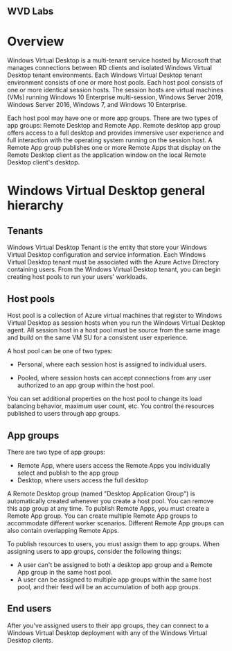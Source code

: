 ## WVD Labs

# Overview 

Windows Virtual Desktop is a multi-tenant service hosted by Microsoft that manages connections between RD clients and isolated Windows Virtual Desktop tenant environments. Each Windows Virtual Desktop tenant environment consists of one or more host pools. Each host pool consists of one or more identical session hosts. The session hosts are virtual machines (VMs) running Windows 10 Enterprise multi-session, Windows Server 2019, Windows Server 2016, Windows 7, and Windows 10 Enterprise.


Each host pool may have one or more app groups. There are two types of app groups: Remote Desktop and Remote App. Remote desktop app group offers access to a full desktop and provides immersive user experience and full interaction with the operating system running on the session host. A Remote App group publishes one or more Remote Apps that display on the Remote Desktop client as the application window on the local Remote Desktop client's desktop. 

# Windows Virtual Desktop general hierarchy 
## Tenants 

Windows Virtual Desktop Tenant is the entity that store your Windows Virtual Desktop configuration and service information. Each Windows Virtual Desktop tenant must be associated with the Azure Active Directory containing users. From the Windows Virtual Desktop tenant, you can begin creating host pools to run your users' workloads. 

## Host pools 

Host pool is a collection of Azure virtual machines that register to Windows Virtual Desktop as session hosts when you run the Windows Virtual Desktop agent. All session host in a host pool must be source from the same image and build on the same VM SU for a consistent user experience. 

A host pool can be one of two types: 
- Personal, where each session host is assigned to individual users. 

- Pooled, where session hosts can accept connections from any user authorized to an app group within the host pool.

You can set additional properties on the host pool to change its load balancing behavior, maximum user count, etc. You control the resources published to users through app groups. 

## App groups 

There are two type of app groups: 
- Remote App, where users access the Remote Apps you individually select and publish to the app group 
- Desktop, where users access the full desktop 

A Remote Desktop group (named "Desktop Application Group") is automatically created whenever you create a host pool. You can remove this app group at any time. To publish Remote Apps, you must create a Remote App group. You can create multiple Remote App groups to accommodate different worker scenarios. Different Remote App groups can also contain overlapping Remote Apps. 

To publish resources to users, you must assign them to app groups. When assigning users to app groups, consider the following things: 

- A user can't be assigned to both a desktop app group and a Remote App group in the same host pool. 
- A user can be assigned to multiple app groups within the same host pool, and their feed will be an accumulation of both app groups.

## End users 

After you've assigned users to their app groups, they can connect to a Windows Virtual Desktop deployment with any of the Windows Virtual Desktop clients. 
